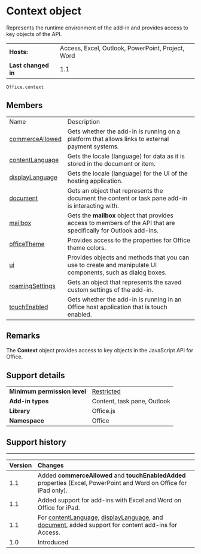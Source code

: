 
# Context object
Represents the runtime environment of the add-in and provides access to key objects of the API.

|||
|:-----|:-----|
|**Hosts:**|Access, Excel, Outlook, PowerPoint, Project, Word|
|**Last changed in**|1.1|

```
Office.context
```


## Members

|||
|:-----|:-----|
|Name|Description|
|[commerceAllowed](../../reference/shared/office.context.commerceallowed.md)|Gets whether the add-in is running on a platform that allows links to external payment systems.|
|[contentLanguage](../../reference/shared/office.context.contentlanguage.md)|Gets the locale (language) for data as it is stored in the document or item.|
|[displayLanguage](../../reference/shared/office.context.displaylanguage.md)|Gets the locale (language) for the UI of the hosting application.|
|[document](../../reference/shared/office.context.document.md)|Gets an object that represents the document the content or task pane add-in is interacting with.|
|[mailbox](../../reference/shared/office.context.mailbox.md)|Gets the  **mailbox** object that provides access to members of the API that are specifically for Outlook add-ins.|
|[officeTheme](../../reference/shared/office.context.officetheme.md)|Provides access to the properties for Office theme colors.|
|[ui](../../reference/shared/officeui)|Provides objects and methods that you can use to create and manipulate UI components, such as dialog boxes.|
|[roamingSettings](../../reference/shared/office.context.roamingsettings.md)|Gets an object that represents the saved custom settings of the add-in.|
|[touchEnabled](../../reference/shared/office.context.touchenabled.md)|Gets whether the add-in is running in an Office host application that is touch enabled.|

## Remarks

The  **Context** object provides access to key objects in the JavaScript API for Office.


## Support details



|||
|:-----|:-----|
|**Minimum permission level**|[Restricted](../../docs/develop/requesting-permissions-for-api-use-in-content-and-task-pane-add-ins.md)|
|**Add-in types**|Content, task pane, Outlook|
|**Library**|Office.js|
|**Namespace**|Office|

## Support history



****


|**Version**|**Changes**|
|:-----|:-----|
|1.1|Added  **commerceAllowed** and **touchEnabledAdded** properties (Excel, PowerPoint and Word on Office for iPad only).|
|1.1|Added support for add-ins with Excel and Word on Office for iPad.|
|1.1|For [contentLanguage](../../reference/shared/office.context.contentlanguage.md), [displayLanguage](../../reference/shared/office.context.displaylanguage.md), and [document](../../reference/shared/office.context.document.md), added support for content add-ins for Access.|
|1.0|Introduced|
